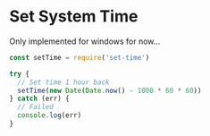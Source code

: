 
# Set System Time

Only implemented for windows for now...

```js
const setTime = require('set-time')

try {
  // Set time 1 hour back
  setTime(new Date(Date.now() - 1000 * 60 * 60))
} catch (err) {
  // Failed
  console.log(err)
}
```
